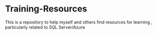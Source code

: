 # Training-Resources
This is a repository to help myself and others find resources for learning , particularly related to SQL Server/Azure
